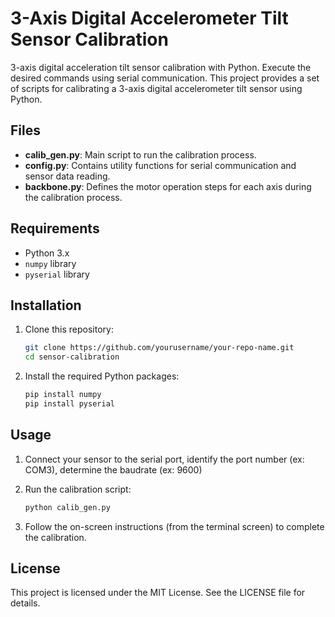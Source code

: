# 3-Axis Digital Accelerometer Tilt Sensor Calibration

3-axis digital acceleration tilt sensor calibration with Python. Execute the desired commands using serial communication. This project provides a set of scripts for calibrating a 3-axis digital accelerometer tilt sensor using Python.

## Files

- **calib_gen.py**: Main script to run the calibration process.
- **config.py**: Contains utility functions for serial communication and sensor data reading.
- **backbone.py**: Defines the motor operation steps for each axis during the calibration process.

## Requirements

- Python 3.x
- `numpy` library  
- `pyserial` library

## Installation

1. Clone this repository:
    ```sh
    git clone https://github.com/yourusername/your-repo-name.git
    cd sensor-calibration
    ```

2. Install the required Python packages:
    ```sh
    pip install numpy
    pip install pyserial
    ```

## Usage

1. Connect your sensor to the serial port, identify the port number (ex: COM3), determine the baudrate (ex: 9600)  
2. Run the calibration script:
    ```sh
    python calib_gen.py
    ```

3. Follow the on-screen instructions (from the terminal screen) to complete the calibration.

## License

This project is licensed under the MIT License. See the LICENSE file for details.
